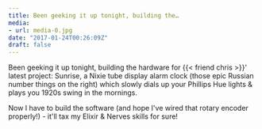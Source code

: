 ```yaml
---
title: Been geeking it up tonight, building the…
media:
- url: media-0.jpg
date: "2017-01-24T00:26:09Z"
draft: false
---
```

Been geeking it up tonight, building the hardware for {{< friend chris >}}' latest project: Sunrise, a Nixie tube display alarm clock \(those epic Russian number things on the right) which slowly dials up your Phillips Hue lights & plays you 1920s swing in the mornings.



Now I have to build the software \(and hope I've wired that rotary encoder properly!) - it'll tax my Elixir & Nerves skills for sure!
